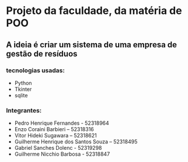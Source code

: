 # Projeto da faculdade, da matéria de POO

## A ideia é criar um sistema de uma empresa de gestão de resíduos

### tecnologias usadas:
<ul>
  <li>Python</li>
  <li>Tkinter</li>
  <li>sqlite</li>
</ul>

### Integrantes:

<ul>
  <li>Pedro Henrique Fernandes - 52318964</li>
  <li>Enzo Coraini Barbieri – 52318316</li>
  <li>Vitor Hideki Sugawara – 52318621</li>
  <li>Guilherme Henrique dos Santos Souza – 52318495</li>
  <li>Gabriel Sanches Dolenc - 52319298</li>
  <li>Guilherme Nicchio Barbosa - 52318847</li>
</ul>
